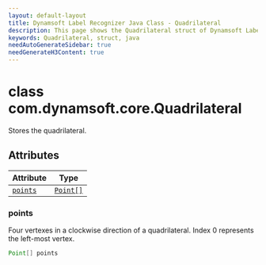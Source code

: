 ```yaml
---
layout: default-layout
title: Dynamsoft Label Recognizer Java Class - Quadrilateral
description: This page shows the Quadrilateral struct of Dynamsoft Label Recognizer for Java Language.
keywords: Quadrilateral, struct, java
needAutoGenerateSidebar: true
needGenerateH3Content: true
---
```



# class com.dynamsoft.core.Quadrilateral
Stores the quadrilateral.  


## Attributes
  
| Attribute | Type |
|---------- | ---- |
| [`points`](#points) | [`Point[]`](point.md) |


### points
Four vertexes in a clockwise direction of a quadrilateral. Index 0 represents the left-most vertex. 
```java
Point[] points
```



